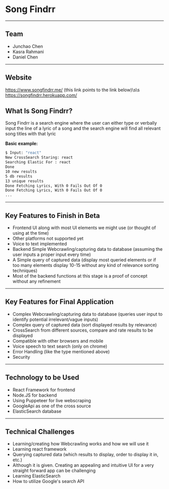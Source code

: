 # Song Findrr
---
## Team
- Junchao Chen
- Kasra Rahmani
- Daniel Chen
---

## Website
https://www.songfindrr.me/   (this link points to the link below)\s\s
https://songfindrr.herokuapp.com/

## What Is Song Findrr?
Song Findrr is a search engine where the user can either type or verbally input the line of a lyric of a song and the search engine will find all relevant song titles with that lyric

**Basic example:**

```sh
$ Input: "react"
New CrossSearch Staring: react
Searching Elastic For : react
Done
10 new results
5 db results
13 unique results
Done Fetching Lyrics, With 0 Fails Out Of 0
Done Fetching Lyrics, With 0 Fails Out Of 0
...
```
---
## Key Features to Finish in Beta
- Frontend UI along with most UI elements we might use (or thought of using at the time)
- Other platforms not supported yet
- Voice to text implemented
- Backend Simple Webcrawling/capturing data to database  (assuming the user inputs a proper input every time)
- A Simple query of captured data (display most queried elements or if too many elements display 10-15 without any kind of relevance sorting techniques)
- Most of the backend functions at this stage is a proof of concept without any refinement
---

## Key Features for Final Application
- Complex Webcrawling/capturing data to database (queries user input to identify potential irrelevant/vague inputs)
- Complex query of captured data (sort displayed results by relevance)
- CrossSearch from different sources, compare and rate results to be displayed
- Compatible with other browsers and mobile
- Voice speech to text search (only on chrome)
- Error Handling (like the type mentioned above)
- Security
---

## Technology to be Used
- React Framework for frontend
- Node.JS for backend
- Using Puppeteer for live webscraping
- GoogleApi as one of the cross source
- ElasticSearch database
---

## Technical Challenges
- Learning/creating how Webcrawling works and how we will use it
- Learning react framework
- Querying captured data (which results to display, order to display it in,  etc.)
- Although it is given. Creating an appealing and intuitive UI for a very straight forward app can be challenging
- Learning ElasticSearch
- How to utilize Google's search API

